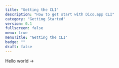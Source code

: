 ```yaml
---
title: "Getting the CLI"
description: "How to get start with Dico.app CLI"
category: "Getting Started"
version: 0.1
fullscreen: false
menu: true
menuTitle: "Getting the CLI"
badge: ""
draft: false
---
```


Hello world ->
